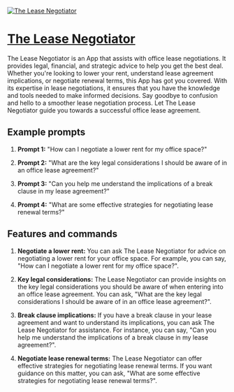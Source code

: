 [![The Lease Negotiator](https://files.oaiusercontent.com/file-BRDQyJJBynpzUtDgPgbuOeBj?se=2123-10-18T08%3A58%3A27Z&sp=r&sv=2021-08-06&sr=b&rscc=max-age%3D31536000%2C%20immutable&rscd=attachment%3B%20filename%3DIMG_1641.jpeg&sig=nyVYra6VNqZyB9EVuvsy/6kvopES/Oh6HRmy8ZHvDoM%3D)](https://chat.openai.com/g/g-MQops8DHF-the-lease-negotiator)

# [The Lease Negotiator](https://chat.openai.com/g/g-MQops8DHF-the-lease-negotiator)

The Lease Negotiator is an App that assists with office lease negotiations. It provides legal, financial, and strategic advice to help you get the best deal. Whether you're looking to lower your rent, understand lease agreement implications, or negotiate renewal terms, this App has got you covered. With its expertise in lease negotiations, it ensures that you have the knowledge and tools needed to make informed decisions. Say goodbye to confusion and hello to a smoother lease negotiation process. Let The Lease Negotiator guide you towards a successful office lease agreement.

## Example prompts

1. **Prompt 1:** "How can I negotiate a lower rent for my office space?"

2. **Prompt 2:** "What are the key legal considerations I should be aware of in an office lease agreement?"

3. **Prompt 3:** "Can you help me understand the implications of a break clause in my lease agreement?"

4. **Prompt 4:** "What are some effective strategies for negotiating lease renewal terms?"

## Features and commands

1. **Negotiate a lower rent:** You can ask The Lease Negotiator for advice on negotiating a lower rent for your office space. For example, you can say, "How can I negotiate a lower rent for my office space?".

2. **Key legal considerations:** The Lease Negotiator can provide insights on the key legal considerations you should be aware of when entering into an office lease agreement. You can ask, "What are the key legal considerations I should be aware of in an office lease agreement?".

3. **Break clause implications:** If you have a break clause in your lease agreement and want to understand its implications, you can ask The Lease Negotiator for assistance. For instance, you can say, "Can you help me understand the implications of a break clause in my lease agreement?".

4. **Negotiate lease renewal terms:** The Lease Negotiator can offer effective strategies for negotiating lease renewal terms. If you want guidance on this matter, you can ask, "What are some effective strategies for negotiating lease renewal terms?".